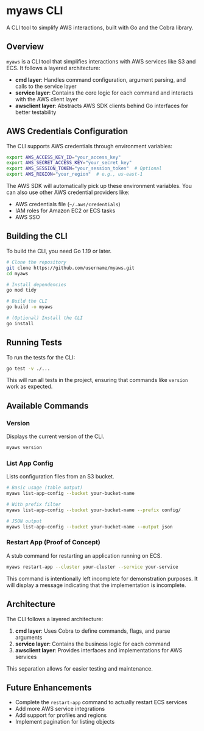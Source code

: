 # myaws CLI

A CLI tool to simplify AWS interactions, built with Go and the Cobra library.

## Overview

`myaws` is a CLI tool that simplifies interactions with AWS services like S3 and ECS. It follows a layered architecture:

- **cmd layer**: Handles command configuration, argument parsing, and calls to the service layer
- **service layer**: Contains the core logic for each command and interacts with the AWS client layer
- **awsclient layer**: Abstracts AWS SDK clients behind Go interfaces for better testability

## AWS Credentials Configuration

The CLI supports AWS credentials through environment variables:

```bash
export AWS_ACCESS_KEY_ID="your_access_key"
export AWS_SECRET_ACCESS_KEY="your_secret_key"
export AWS_SESSION_TOKEN="your_session_token"  # Optional
export AWS_REGION="your_region"  # e.g., us-east-1
```

The AWS SDK will automatically pick up these environment variables. You can also use other AWS credential providers like:
- AWS credentials file (`~/.aws/credentials`)
- IAM roles for Amazon EC2 or ECS tasks
- AWS SSO

## Building the CLI

To build the CLI, you need Go 1.19 or later.

```bash
# Clone the repository
git clone https://github.com/username/myaws.git
cd myaws

# Install dependencies
go mod tidy

# Build the CLI
go build -o myaws

# (Optional) Install the CLI
go install
```

## Running Tests

To run the tests for the CLI:

```bash
go test -v ./...
```

This will run all tests in the project, ensuring that commands like `version` work as expected.

## Available Commands

### Version

Displays the current version of the CLI.

```bash
myaws version
```

### List App Config

Lists configuration files from an S3 bucket.

```bash
# Basic usage (table output)
myaws list-app-config --bucket your-bucket-name

# With prefix filter
myaws list-app-config --bucket your-bucket-name --prefix config/

# JSON output
myaws list-app-config --bucket your-bucket-name --output json
```

### Restart App (Proof of Concept)

A stub command for restarting an application running on ECS.

```bash
myaws restart-app --cluster your-cluster --service your-service
```

This command is intentionally left incomplete for demonstration purposes. It will display a message indicating that the implementation is incomplete.

## Architecture

The CLI follows a layered architecture:

1. **cmd layer**: Uses Cobra to define commands, flags, and parse arguments
2. **service layer**: Contains the business logic for each command
3. **awsclient layer**: Provides interfaces and implementations for AWS services

This separation allows for easier testing and maintenance.

## Future Enhancements

- Complete the `restart-app` command to actually restart ECS services
- Add more AWS service integrations
- Add support for profiles and regions
- Implement pagination for listing objects 